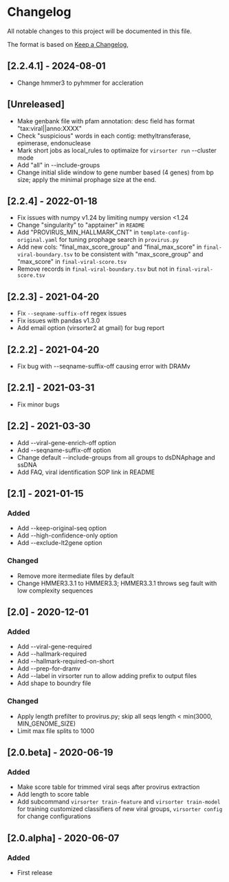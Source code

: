 # Changelog
All notable changes to this project will be documented in this file.

The format is based on [Keep a Changelog](https://keepachangelog.com/en/1.0.0/),

## [2.2.4.1] - 2024-08-01
- Change hmmer3 to pyhmmer for accleration

## [Unreleased]
- Make genbank file with pfam annotation: desc field has format "tax:viral||anno:XXXX" 
- Check "suspicious" words in each contig: methyltransferase, epimerase, endonuclease
- Mark short jobs as local_rules to optimaize for `virsorter run` --cluster mode
- Add "all" in --include-groups
- Change initial slide window to gene number based (4 genes) from bp size; apply the minimal prophage size at the end.

## [2.2.4] - 2022-01-18
- Fix issues with numpy v1.24 by limiting numpy version <1.24
- Change "singularity" to "apptainer" in `README`
- Add "PROVIRUS_MIN_HALLMARK_CNT" in `template-config-original.yaml` for tuning prophage search in `provirus.py`
- Add new cols: "final_max_score_group" and "final_max_score" in `final-viral-boundary.tsv` to be consistent with "max_score_group" and "max_score" in `final-viral-score.tsv`
- Remove records in `final-viral-boundary.tsv` but not in `final-viral-score.tsv`

## [2.2.3] - 2021-04-20
- Fix `--seqname-suffix-off` regex issues
- Fix issues with pandas v1.3.0
- Add email option (virsorter2 at gmail) for bug report

## [2.2.2] - 2021-04-20
- Fix bug with --seqname-suffix-off causing error with DRAMv

## [2.2.1] - 2021-03-31
- Fix minor bugs

## [2.2] - 2021-03-30
- Add --viral-gene-enrich-off option
- Add --seqname-suffix-off option
- Change default --include-groups from all groups to dsDNAphage and ssDNA
- Add FAQ, viral identification SOP link in README

## [2.1] - 2021-01-15
### Added
- Add --keep-original-seq option
- Add --high-confidence-only option
- Add --exclude-lt2gene option

### Changed
- Remove more itermediate files by default
- Change HMMER3.3.1 to HMMER3.3; HMMER3.3.1 throws seg fault with low complexity
sequences


## [2.0] - 2020-12-01
### Added
- Add --viral-gene-required
- Add --hallmark-required
- Add --hallmark-required-on-short
- Add --prep-for-dramv
- Add --label in virsorter run to allow adding prefix to output files
- Add shape to boundry file

### Changed
- Apply length prefilter to provirus.py; skip all seqs length < min(3000, MIN_GENOME_SIZE)
- Limit max file splits to 1000

## [2.0.beta] - 2020-06-19
### Added
- Make score table for trimmed viral seqs after provirus extraction
- Add length to score table
- Add subcommand `virsorter train-feature` and `virsorter train-model` for training customized classifiers of new viral groups, `virsorter config` for change configurations

## [2.0.alpha] - 2020-06-07
### Added
- First release 
